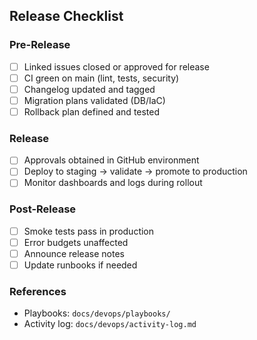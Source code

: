 <!--
Explainer: Production release checklist to ensure changes are reviewed,
tested, and safely deployed with clear rollback and verification.
-->

## Release Checklist

### Pre-Release
- [ ] Linked issues closed or approved for release
- [ ] CI green on main (lint, tests, security)
- [ ] Changelog updated and tagged
- [ ] Migration plans validated (DB/IaC)
- [ ] Rollback plan defined and tested

### Release
- [ ] Approvals obtained in GitHub environment
- [ ] Deploy to staging → validate → promote to production
- [ ] Monitor dashboards and logs during rollout

### Post-Release
- [ ] Smoke tests pass in production
- [ ] Error budgets unaffected
- [ ] Announce release notes
- [ ] Update runbooks if needed

### References
- Playbooks: `docs/devops/playbooks/`
- Activity log: `docs/devops/activity-log.md`

